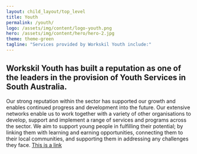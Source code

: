 ```yaml
---
layout: child_layout/top_level
title: Youth
permalink: /youth/
logo: /assets/img/content/logo-youth.png
hero: /assets/img/content/hero/hero-2.jpg
theme: theme-green
tagline: "Services provided by Workskil Youth include:"
---
```


<h2>Workskil Youth has built a reputation as one of the leaders in the provision of Youth Services in South Australia.</h2>

Our strong reputation within the sector has supported our growth and enables continued progress and development into the future. Our extensive networks enable us to work together with a variety of other organisations to develop, support and implement a range of services and programs across the sector. We aim to support young people in fulfilling their potential; by linking them with learning and earning opportunities, connecting them to their local communities, and supporting them in addressing any challenges they face. [This is a link](/)